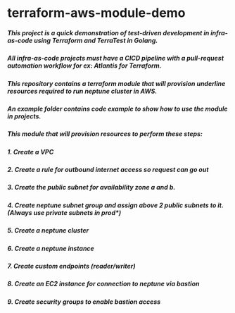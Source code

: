 # terraform-aws-module-demo
##### This project is a quick demonstration of test-driven development in infra-as-code using Terraform and TerraTest in Golang.
##### All infra-as-code projects must have a CICD pipeline with a pull-request automation workflow for ex: Atlantis for Terraform.
##### This repository contains a terraform module that will provision underline resources required to run neptune cluster in AWS. 
#####  An example folder contains code example to show how to use the module in projects.

##### This module that will provision resources to perform these steps:
##### 1. Create a VPC
##### 2. Create a rule for outbound internet access so request can go out
##### 3. Create the public subnet for availability zone a and b.
##### 4. Create neptune subnet group and assign above 2 public subnets to it. (Always use private subnets in prod*)
##### 5. Create a neptune cluster
##### 6. Create a neptune instance
##### 7. Create custom endpoints (reader/writer)
##### 8. Create an EC2 instance for connection to neptune via bastion
##### 9. Create security groups to enable bastion access 

